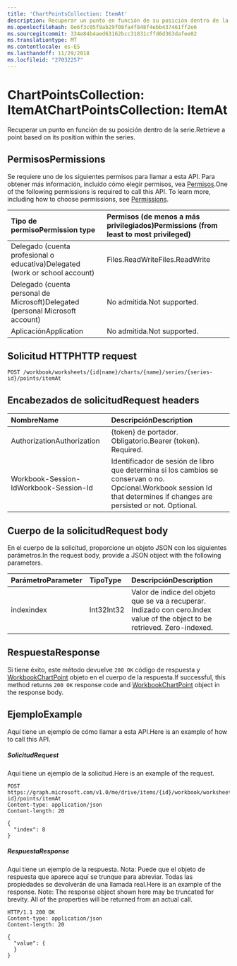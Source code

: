 ```yaml
---
title: 'ChartPointsCollection: ItemAt'
description: Recuperar un punto en función de su posición dentro de la serie.
ms.openlocfilehash: 0e6f3c05f9ab29f08fa4f848f4ebb437461ff2e6
ms.sourcegitcommit: 334e84b4aed63162bcc31831cffd6d363dafee02
ms.translationtype: MT
ms.contentlocale: es-ES
ms.lasthandoff: 11/29/2018
ms.locfileid: "27032257"
---
```

# <a name="chartpointscollection-itemat"></a><span data-ttu-id="7619d-103">ChartPointsCollection: ItemAt</span><span class="sxs-lookup"><span data-stu-id="7619d-103">ChartPointsCollection: ItemAt</span></span>

<span data-ttu-id="7619d-104">Recuperar un punto en función de su posición dentro de la serie.</span><span class="sxs-lookup"><span data-stu-id="7619d-104">Retrieve a point based on its position within the series.</span></span>
## <a name="permissions"></a><span data-ttu-id="7619d-105">Permisos</span><span class="sxs-lookup"><span data-stu-id="7619d-105">Permissions</span></span>
<span data-ttu-id="7619d-p101">Se requiere uno de los siguientes permisos para llamar a esta API. Para obtener más información, incluido cómo elegir permisos, vea [Permisos](/graph/permissions-reference).</span><span class="sxs-lookup"><span data-stu-id="7619d-p101">One of the following permissions is required to call this API. To learn more, including how to choose permissions, see [Permissions](/graph/permissions-reference).</span></span>

|<span data-ttu-id="7619d-108">Tipo de permiso</span><span class="sxs-lookup"><span data-stu-id="7619d-108">Permission type</span></span>      | <span data-ttu-id="7619d-109">Permisos (de menos a más privilegiados)</span><span class="sxs-lookup"><span data-stu-id="7619d-109">Permissions (from least to most privileged)</span></span>              |
|:--------------------|:---------------------------------------------------------|
|<span data-ttu-id="7619d-110">Delegado (cuenta profesional o educativa)</span><span class="sxs-lookup"><span data-stu-id="7619d-110">Delegated (work or school account)</span></span> | <span data-ttu-id="7619d-111">Files.ReadWrite</span><span class="sxs-lookup"><span data-stu-id="7619d-111">Files.ReadWrite</span></span>    |
|<span data-ttu-id="7619d-112">Delegado (cuenta personal de Microsoft)</span><span class="sxs-lookup"><span data-stu-id="7619d-112">Delegated (personal Microsoft account)</span></span> | <span data-ttu-id="7619d-113">No admitida.</span><span class="sxs-lookup"><span data-stu-id="7619d-113">Not supported.</span></span>    |
|<span data-ttu-id="7619d-114">Aplicación</span><span class="sxs-lookup"><span data-stu-id="7619d-114">Application</span></span> | <span data-ttu-id="7619d-115">No admitida.</span><span class="sxs-lookup"><span data-stu-id="7619d-115">Not supported.</span></span> |

## <a name="http-request"></a><span data-ttu-id="7619d-116">Solicitud HTTP</span><span class="sxs-lookup"><span data-stu-id="7619d-116">HTTP request</span></span>
<!-- { "blockType": "ignored" } -->
```http
POST /workbook/worksheets/{id|name}/charts/{name}/series/{series-id}/points/itemAt

```
## <a name="request-headers"></a><span data-ttu-id="7619d-117">Encabezados de solicitud</span><span class="sxs-lookup"><span data-stu-id="7619d-117">Request headers</span></span>
| <span data-ttu-id="7619d-118">Nombre</span><span class="sxs-lookup"><span data-stu-id="7619d-118">Name</span></span>       | <span data-ttu-id="7619d-119">Descripción</span><span class="sxs-lookup"><span data-stu-id="7619d-119">Description</span></span>|
|:---------------|:----------|
| <span data-ttu-id="7619d-120">Authorization</span><span class="sxs-lookup"><span data-stu-id="7619d-120">Authorization</span></span>  | <span data-ttu-id="7619d-p102">{token} de portador. Obligatorio.</span><span class="sxs-lookup"><span data-stu-id="7619d-p102">Bearer {token}. Required.</span></span> |
| <span data-ttu-id="7619d-123">Workbook-Session-Id</span><span class="sxs-lookup"><span data-stu-id="7619d-123">Workbook-Session-Id</span></span>  | <span data-ttu-id="7619d-p103">Identificador de sesión de libro que determina si los cambios se conservan o no. Opcional.</span><span class="sxs-lookup"><span data-stu-id="7619d-p103">Workbook session Id that determines if changes are persisted or not. Optional.</span></span>|

## <a name="request-body"></a><span data-ttu-id="7619d-126">Cuerpo de la solicitud</span><span class="sxs-lookup"><span data-stu-id="7619d-126">Request body</span></span>
<span data-ttu-id="7619d-127">En el cuerpo de la solicitud, proporcione un objeto JSON con los siguientes parámetros.</span><span class="sxs-lookup"><span data-stu-id="7619d-127">In the request body, provide a JSON object with the following parameters.</span></span>

| <span data-ttu-id="7619d-128">Parámetro</span><span class="sxs-lookup"><span data-stu-id="7619d-128">Parameter</span></span>    | <span data-ttu-id="7619d-129">Tipo</span><span class="sxs-lookup"><span data-stu-id="7619d-129">Type</span></span>   |<span data-ttu-id="7619d-130">Descripción</span><span class="sxs-lookup"><span data-stu-id="7619d-130">Description</span></span>|
|:---------------|:--------|:----------|
|<span data-ttu-id="7619d-131">index</span><span class="sxs-lookup"><span data-stu-id="7619d-131">index</span></span>|<span data-ttu-id="7619d-132">Int32</span><span class="sxs-lookup"><span data-stu-id="7619d-132">Int32</span></span>|<span data-ttu-id="7619d-p104">Valor de índice del objeto que se va a recuperar. Indizado con cero.</span><span class="sxs-lookup"><span data-stu-id="7619d-p104">Index value of the object to be retrieved. Zero-indexed.</span></span>|

## <a name="response"></a><span data-ttu-id="7619d-135">Respuesta</span><span class="sxs-lookup"><span data-stu-id="7619d-135">Response</span></span>

<span data-ttu-id="7619d-136">Si tiene éxito, este método devuelve `200 OK` código de respuesta y [WorkbookChartPoint](../resources/chartpoint.md) objeto en el cuerpo de la respuesta.</span><span class="sxs-lookup"><span data-stu-id="7619d-136">If successful, this method returns `200 OK` response code and [WorkbookChartPoint](../resources/chartpoint.md) object in the response body.</span></span>

## <a name="example"></a><span data-ttu-id="7619d-137">Ejemplo</span><span class="sxs-lookup"><span data-stu-id="7619d-137">Example</span></span>
<span data-ttu-id="7619d-138">Aquí tiene un ejemplo de cómo llamar a esta API.</span><span class="sxs-lookup"><span data-stu-id="7619d-138">Here is an example of how to call this API.</span></span>
##### <a name="request"></a><span data-ttu-id="7619d-139">Solicitud</span><span class="sxs-lookup"><span data-stu-id="7619d-139">Request</span></span>
<span data-ttu-id="7619d-140">Aquí tiene un ejemplo de la solicitud.</span><span class="sxs-lookup"><span data-stu-id="7619d-140">Here is an example of the request.</span></span>
<!--{
  "blockType": "request",
  "isComposable": true,
  "name": "chartpointscollection_itemat",
  "idempotent": true,
  "@type": "requestBodyResourceFor.chartpointscollection_itemat"
}-->
```http
POST https://graph.microsoft.com/v1.0/me/drive/items/{id}/workbook/worksheets/{id|name}/charts/{name}/series/{series-id}/points/itemAt
Content-type: application/json
Content-length: 20

{
  "index": 8
}
```

##### <a name="response"></a><span data-ttu-id="7619d-141">Respuesta</span><span class="sxs-lookup"><span data-stu-id="7619d-141">Response</span></span>
<span data-ttu-id="7619d-p105">Aquí tiene un ejemplo de la respuesta. Nota: Puede que el objeto de respuesta que aparece aquí se trunque para abreviar. Todas las propiedades se devolverán de una llamada real.</span><span class="sxs-lookup"><span data-stu-id="7619d-p105">Here is an example of the response. Note: The response object shown here may be truncated for brevity. All of the properties will be returned from an actual call.</span></span>
<!-- {
  "blockType": "response",
  "truncated": true,
  "@odata.type": "microsoft.graph.workbookChartPoint"
} -->
```http
HTTP/1.1 200 OK
Content-type: application/json
Content-length: 20

{
  "value": {
  }
}
```

<!-- uuid: 8fcb5dbc-d5aa-4681-8e31-b001d5168d79
2015-10-25 14:57:30 UTC -->
<!-- {
  "type": "#page.annotation",
  "description": "ChartPointsCollection: ItemAt",
  "keywords": "",
  "section": "documentation",
  "tocPath": ""
}-->